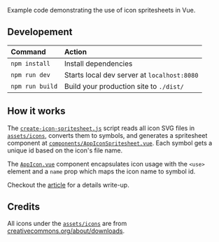 Example code demonstrating the use of icon spritesheets in Vue.

## Developement

| Command         | Action                                      |
| :-------------- | :------------------------------------------ |
| `npm install`   | Install dependencies                        |
| `npm run dev`   | Starts local dev server at `localhost:8080` |
| `npm run build` | Build your production site to `./dist/`     |

## How it works

The [`create-icon-spritesheet.js`](./scripts/create-icon-spritesheet.js) script reads all icon SVG files in [`assets/icons`](./src/assets/icons/), converts them to symbols, and generates a spritesheet component at [`components/AppIconSpritesheet.vue`](./src/components/AppIconSpritesheet.vue). Each symbol gets a unique id based on the icon's file name.

The [`AppIcon.vue`](./src/components/AppIcon.vue) component encapsulates icon usage with the `<use>` element and a `name` prop which maps the icon name to symbol id.

Checkout the [article](https://ajithranka/icon-spritesheets) for a details write-up.

## Credits

All icons under the [`assets/icons`](./src/assets/icons) are from [creativecommons.org/about/downloads](https://creativecommons.org/about/downloads/).
